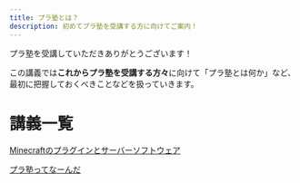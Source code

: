 ```yaml
---
title: プラ塾とは？
description: 初めてプラ塾を受講する方に向けてご案内！
---
```


プラ塾を受講していただきありがとうございます！

この講義では**これからプラ塾を受講する方々**に向けて「プラ塾とは何か」など、最初に把握しておくべきことなどを扱っていきます。

# 講義一覧

[Minecraftのプラグインとサーバーソフトウェア](/about/server-plugin)

[プラ塾ってなーんだ](/about/purajuku)